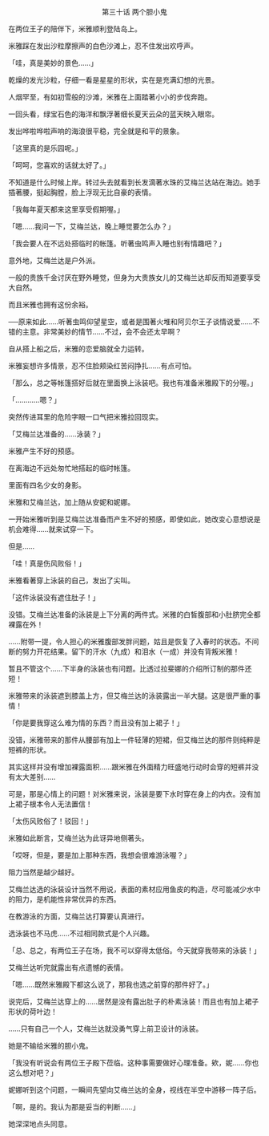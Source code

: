 <p align="center">第三十话 两个胆小鬼</p>

在两位王子的陪伴下，米雅顺利登陆岛上。

米雅踩在发出沙粒摩擦声的白色沙滩上，忍不住发出欢呼声。

「哇，真是美妙的景色……」

乾燥的发光沙粒，仔细一看是星星的形状，实在是充满幻想的光景。

人烟罕至，有如初雪般的沙滩，米雅在上面踏著小小的步伐奔跑。

一回头看，绿宝石色的海洋和飘浮著细长夏天云朵的蓝天映入眼帘。

发出哗啦哗啦声响的海浪很平稳，完全就是和平的景象。

「这里真的是乐园呢。」

「呵呵，您喜欢的话就太好了。」

不知道是什么时候上岸。转过头去就看到长发滴著水珠的艾梅兰达站在海边。她手插著腰，挺起胸膛，脸上浮现无比自豪的表情。

「我每年夏天都来这里享受假期喔。」

「嗯……我问一下，艾梅兰达，晚上睡觉要怎么办？」

「我会要人在不远处搭临时的帐篷。听著虫鸣声入睡也别有情趣吧？」

意外地，艾梅兰达是户外派。

一般的贵族千金讨厌在野外睡觉，但身为大贵族女儿的艾梅兰达却反而知道要享受大自然。

而且米雅也拥有这份余裕。

──原来如此……听著虫鸣仰望星空，或者是围著火堆和阿贝尔王子谈情说爱……不错的主意。非常美妙的情节……不过，会不会还太早啊？

自从搭上船之后，米雅的恋爱脑就全力运转。

米雅妄想许多情景，忍不住脸颊染红苦闷挣扎……有点可怕。

「那么，总之等帐篷搭好后就在里面换上泳装吧。我也有准备米雅殿下的分喔。」

「…………嗯？」

突然传进耳里的危险字眼一口气把米雅拉回现实。

「艾梅兰达准备的……泳装？」

米雅产生不好的预感。

在离海边不远处匆忙地搭起的临时帐篷。

里面有四名少女的身影。

米雅和艾梅兰达，加上随从安妮和妮娜。

一开始米雅听到是艾梅兰达准备而产生不好的预感，即使如此，她改变心意想说是机会难得……就来试穿一下。

但是……

「哇！真是伤风败俗！」

米雅看著穿上泳装的自己，发出了尖叫。

「这件泳装没有遮住肚子！」

没错。艾梅兰达准备的泳装是上下分离的两件式。米雅的白皙腹部和小肚脐完全都裸露在外！

……附带一提，令人担心的米雅腹部发胖问题，姑且是恢复了入春时的状态。不间断的努力开花结果。留下的汗水（九成）和泪水（一成）并没有背叛米雅！

暂且不管这个……下半身的泳装也有问题。比透过拉斐娜的介绍所订制的那件还短！

米雅带来的泳装遮到膝盖上方，但艾梅兰达的泳装露出一半大腿。这是很严重的事情！

「你是要我穿这么难为情的东西？而且没有加上裙子！」

没错，米雅带来的那件从腰部有加上一件轻薄的短裙，但艾梅兰达的那件则纯粹是短裤的形状。

其实这样并没有增加裸露面积……跟米雅在外面精力旺盛地行动时会穿的短裤并没有太大差别……

可是，那是心情上的问题！对米雅来说，泳装是要下水时穿在身上的内衣。没有加上裙子根本令人无法置信！

「太伤风败俗了！驳回！」

米雅如此断言，艾梅兰达为此讶异地侧著头。

「哎呀，但是，要是加上那种东西，我想会很难游泳喔？」

阻力当然是越少越好。

艾梅兰达选的泳装设计当然不用说，表面的素材应用鱼皮的构造，尽可能减少水中的阻力，是机能性非常优异的东西。

在教游泳的方面，艾梅兰达打算要认真进行。

选泳装也不马虎……不过相同款式是个人兴趣。

「总、总之，有两位王子在场，我不可以穿得太低俗。今天就穿我带来的泳装！」

艾梅兰达听完就露出有点遗憾的表情。

「嗯……既然米雅殿下都这么说了，那我也选之前穿的那件好了。」

说完后，艾梅兰达穿上的……居然是没有露出肚子的朴素泳装！而且也有加上裙子形状的荷叶边！

……只有自己一个人，艾梅兰达就没勇气穿上前卫设计的泳装。

她是不输给米雅的胆小鬼。

「我没有听说会有两位王子殿下莅临。这种事需要做好心理准备。欸，妮……你也这么想对吧？」

妮娜听到这个问题，一瞬间先望向艾梅兰达的全身，视线在半空中游移一阵子后。

「啊，是的。我认为那是妥当的判断……」

她深深地点头同意。

